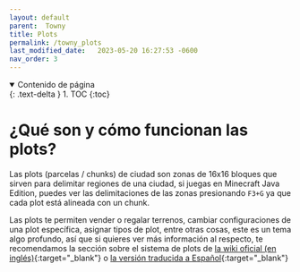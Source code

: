 ```yaml
---
layout: default
parent:  Towny
title: Plots
permalink: /towny_plots
last_modified_date:   2023-05-20 16:27:53 -0600
nav_order: 3
---
```

<details open markdown="block">
  <summary>
	Contenido de página
  </summary>
  {: .text-delta }
1. TOC
{:toc}
</details>

# ¿Qué son y cómo funcionan las plots?
Las plots (parcelas / chunks) de ciudad son zonas de 16x16 bloques que sirven para delimitar regiones de una ciudad, si juegas en Minecraft Java Edition, puedes ver las delimitaciones de las zonas presionando `F3+G` ya que cada plot está alineada con un chunk.

Las plots te permiten vender o regalar terrenos, cambiar configuraciones de una plot específica, asignar tipos de plot, entre otras cosas, este es un tema algo profundo, así que si quieres ver más información al respecto, te recomendamos la sección sobre el sistema de plots de [la wiki oficial (en inglés)](https://github.com/TownyAdvanced/Towny/wiki/How-Towny-Works#plot-system-of-land-ownership){:target="_blank"} o [la versión traducida a Español](https://github-com.translate.goog/TownyAdvanced/Towny/wiki/How-Towny-Works?_x_tr_sl=en&_x_tr_tl=es&_x_tr_hl=es&_x_tr_pto=wapp#plot-system-of-land-ownership){:target="_blank"}